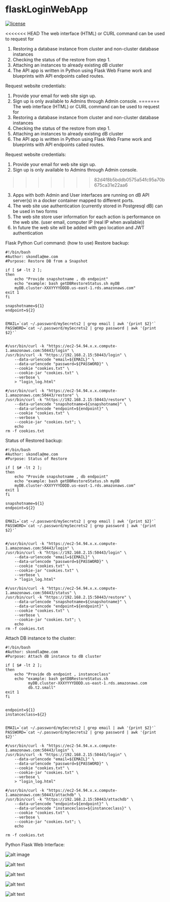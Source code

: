 # flaskLoginWebApp
[![license](https://img.shields.io/github/license/mashape/apistatus.svg?maxAge=2592000)](https://github.com/skondla/flaskLoginWebApp/blob/master/LICENSE)

<<<<<<< HEAD
The web interface (HTML) or CURL command can be used to request for
1. Restoring a database instance from cluster and non-cluster database instances
2. Checking the status of the restore from step 1.
3. Attaching an instances to already existing dB cluster
4. The API app is written in Python using Flask Web Frame work and blueprints with API endpoints called routes.

Request website credentials:

1. Provide your email for web site sign up.
2. Sign up is only available to Admins through Admin console.
=======
The web interface (HTML) or CURL command can be used to request for 
1. Restoring a database instance from cluster and non-cluster database instances
2. Checking the status of the restore from step 1.
3. Attaching an instances to already existing dB cluster 
4. The API app is written in Python using Flask Web Frame work and blueprints with API endpoints called routes.

Request website credentials: 

1. Provide your email for web site sign up. 
2. Sign up is only available to Admins through Admin console. 
>>>>>>> 82d4f8b5bddb0575a54fc95a70b675ca31e22aa6
3. Apps with both Admin and User interfaces are running on dB API server(s) in a docker container mapped to different ports.
4. The web site use authentication (currently stored in Postgresql dB) can be used in two forms
5. The web site store user information for each action is performance on the web site. (user email, computer IP (real IP when available))
6. In future the web site will be added with geo location and JWT authentication

Flask Python Curl command: (how to use)
Restore backup:


```
#!/bin/bash
#Author: skondla@me.com
#Purpose: Restore DB from a Snapshot
 
if [ $# -lt 2 ];
then
    echo "Provide snapshotname , db endpoint"
    echo "example: bash getDBRestoreStatus.sh myDB
    myDB.cluster-XXXYYYYDDDD.us-east-1.rds.amazonaws.com"
exit 1
fi
 
snapshotname=${1}
endpoint=${2}
 
 
EMAIL=`cat ~/.password/mySecrets2 | grep email | awk '{print $2}'`
PASSWORD=`cat ~/.password/mySecrets2 | grep password | awk '{print $2}'`
 
 
#/usr/bin/curl -k "https://ec2-54.94.x.x.compute-1.amazonaws.com:50443/login" \
/usr/bin/curl -k "https://192.168.2.15:50443/login" \
    --data-urlencode "email=${EMAIL}" \
    --data-urlencode "password=${PASSWORD}" \
    --cookie "cookies.txt" \
    --cookie-jar "cookies.txt" \
    --verbose \
    > "login_log.html"
 
#/usr/bin/curl -k "https://ec2-54.94.x.x.compute-1.amazonaws.com:50443/restore" \
/usr/bin/curl -k "https://192.168.2.15:50443/restore" \
    --data-urlencode "snapshotname=${snapshotname}" \
    --data-urlencode "endpoint=${endpoint}" \
    --cookie "cookies.txt" \
    --verbose \
    --cookie-jar "cookies.txt"; \
    echo
rm -f cookies.txt
```
Status of Restored backup:
```
#!/bin/bash
#Author: skondla@me.com
#Purpose: Status of Restore

if [ $# -lt 2 ];
then
    echo "Provide snapshotname , db endpoint"
    echo "example: bash getDBRestoreStatus.sh myDB
    myDB.cluster-XXXYYYYDDDD.us-east-1.rds.amazonaws.com"
exit 1
fi

snapshotname=${1}
endpoint=${2}


EMAIL=`cat ~/.password/mySecrets2 | grep email | awk '{print $2}'`
PASSWORD=`cat ~/.password/mySecrets2 | grep password | awk '{print $2}'`


#/usr/bin/curl -k "https://ec2-54.94.x.x.compute-1.amazonaws.com:50443/login" \
/usr/bin/curl -k "https://192.168.2.15:50443/login" \
    --data-urlencode "email=${EMAIL}" \
    --data-urlencode "password=${PASSWORD}" \
    --cookie "cookies.txt" \
    --cookie-jar "cookies.txt" \
    --verbose \
    > "login_log.html"

#/usr/bin/curl -k "https://ec2-54.94.x.x.compute-1.amazonaws.com:50443/status" \
/usr/bin/curl -k "https://192.168.2.15:50443/restore" \
    --data-urlencode "snapshotname=${snapshotname}" \
    --data-urlencode "endpoint=${endpoint}" \
    --cookie "cookies.txt" \
    --verbose \
    --cookie-jar "cookies.txt"; \
    echo
rm -f cookies.txt
```
Attach DB instance to the cluster:

```
#!/bin/bash
#Author: skondla@me.com
#Purpose: Attach dB instance to dB cluster
 
if [ $# -lt 2 ];
then
    echo "Provide db endpoint , instanceclass"
    echo "example: bash getDBRestoreStatus.sh
          myDB.cluster-XXXYYYYDDDD.us-east-1.rds.amazonaws.com
          db.t2.small"
exit 1
fi
 
 
endpoint=${1}
instanceclass=${2}
 
 
EMAIL=`cat ~/.password/mySecrets2 | grep email | awk '{print $2}'`
PASSWORD=`cat ~/.password/mySecrets2 | grep password | awk '{print $2}'`
 
#/usr/bin/curl -k "https://ec2-54.94.x.x.compute-1.amazonaws.com:50443/login" \
/usr/bin/curl -k "https://192.168.2.15:50443/login" \
    --data-urlencode "email=${EMAIL}" \
    --data-urlencode "password=${PASSWORD}" \
    --cookie "cookies.txt" \
    --cookie-jar "cookies.txt" \
    --verbose \
    > "login_log.html"
 
#/usr/bin/curl -k "https://ec2-54.94.x.x.compute-1.amazonaws.com:50443/attachdb" \
/usr/bin/curl -k "https://192.168.2.15:50443/attachdb" \
    --data-urlencode "endpoint=${endpoint}" \
    --data-urlencode "instanceclass=${instanceclass}" \
    --cookie "cookies.txt" \
    --verbose \
    --cookie-jar "cookies.txt"; \
    echo
 
rm -f cookies.txt
```
Python Flask Web Interface:

![alt image](https://github.com/skondla/flaskAPIWebApp/tree/main/images/screen1.png)

![alt text](https://github.com/skondla/flaskAPIWebApp/tree/main/images/screen2.png)

![alt text](https://github.com/skondla/flaskAPIWebApp/tree/main/images/screen3.png)

![alt text](https://github.com/skondla/flaskAPIWebApp/tree/main/images/screen4.png)

![alt text](https://github.com/skondla/flaskAPIWebApp/tree/main/images/screen5.png)
